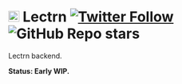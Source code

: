 # <img src="https://github.com/lectrn/branding/raw/main/icon/png/icon_bg.png" width="22"> Lectrn [![Twitter Follow](https://img.shields.io/twitter/follow/lectrn?style=social)](https://twitter.com/lectrn) ![GitHub Repo stars](https://img.shields.io/github/stars/lectrn/lectrn?style=social) 
Lectrn backend.

**Status: Early WIP.**